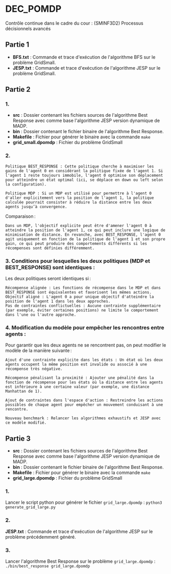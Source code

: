 # DEC_POMDP
Contrôle continue dans le cadre du cour : (SMINF3D2) Processus décisionnels avancés

## Partie 1

- **BFS.txt** : Commande et trace d'exécution de l'algorithme BFS sur le problème GridSmall.
- **JESP.txt** : Commande et trace d'exécution de l'algorithme JESP sur le problème GridSmall.

## Partie 2

### 1.

- **src** : Dossier contenant les fichiers sources de l'algorithme Best Response avec comme base l'algorithme JESP version dynamique de MADP.
- **bin** : Dossier contenant le fichier binaire de l'algorithme Best Response.
- **Makefile** : Fichier pour générer le binaire avec la commande `make`
- **grid_small.dpomdp** : Fichier du problème GridSmall

### 2.

    Politique BEST_RESPONSE : Cette politique cherche à maximiser les gains de l'agent 0 en considérant la politique fixée de l'agent 1. Si l'agent 1 reste toujours immobile, l'agent 0 optimise son déplacement pour atteindre un état optimal (ici, se déplace en down ou left selon la configuration).

    Politique MDP : Si un MDP est utilisé pour permettre à l'agent 0 d'aller explicitement vers la position de l'agent 1, la politique calculée pourrait consister à réduire la distance entre les deux agents jusqu’à convergence.

Comparaison :

    Dans un MDP, l'objectif explicite peut être d'amener l'agent 0 à atteindre la position de l'agent 1, ce qui peut inclure une logique de minimisation de distance. En revanche, avec BEST_RESPONSE, l'agent 0 agit uniquement en fonction de la politique de l'agent 1 et son propre gain, ce qui peut produire des comportements différents si les récompenses sont définies différemment.

### 3. Conditions pour lesquelles les deux politiques (MDP et BEST_RESPONSE) sont identiques :

Les deux politiques seront identiques si :

    Récompense alignée : Les fonctions de récompense dans le MDP et dans BEST_RESPONSE sont équivalentes et favorisent les mêmes actions.
    Objectif aligné : L'agent 0 a pour unique objectif d'atteindre la position de l'agent 1 dans les deux approches.
    Pas de contraintes conflictuelles : Aucune contrainte supplémentaire (par exemple, éviter certaines positions) ne limite le comportement dans l'une ou l'autre approche.

### 4. Modification du modèle pour empêcher les rencontres entre agents :

Pour garantir que les deux agents ne se rencontrent pas, on peut modifier le modèle de la manière suivante :

    Ajout d'une contrainte explicite dans les états : Un état où les deux agents occupent la même position est invalide ou associé à une récompense très négative.

    Récompense pénalisant la proximité : Ajouter une pénalité dans la fonction de récompense pour les états où la distance entre les agents est inférieure à une certaine valeur (par exemple, une distance Manhattan de 1).

    Ajout de contraintes dans l'espace d'action : Restreindre les actions possibles de chaque agent pour empêcher un mouvement conduisant à une rencontre.

    Nouveau benchmark : Relancer les algorithmes exhaustifs et JESP avec ce modèle modifié.

## Partie 3

- **src** : Dossier contenant les fichiers sources de l'algorithme Best Response avec comme base l'algorithme JESP version dynamique de MADP.
- **bin** : Dossier contenant le fichier binaire de l'algorithme Best Response.
- **Makefile** : Fichier pour générer le binaire avec la commande `make`
- **grid_large.dpomdp** : Fichier du problème GridSmall

### 1.

Lancer le script python pour générer le fichier `grid_large.dpomdp` : `python3 generate_grid_large.py`

### 2.
**JESP.txt** : Commande et trace d'exécution de l'algorithme JESP sur le problème précédemment généré.

### 3.
Lancer l'algorithme Best Response sur le problème `grid_large.dpomdp` : `./bin/best_response grid_large.dpomdp`